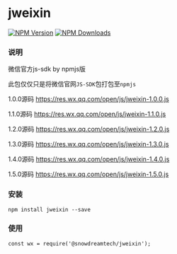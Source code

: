 # jweixin
[![NPM Version][npm-image]][npm-url]
[![NPM Downloads][downloads-image]][downloads-url]


### 说明
微信官方js-sdk by npmjs版

此包仅仅只是将微信官网`JS-SDK`包打包至`npmjs`

1.0.0源码 https://res.wx.qq.com/open/js/jweixin-1.0.0.js

1.1.0源码 https://res.wx.qq.com/open/js/jweixin-1.1.0.js

1.2.0源码 https://res.wx.qq.com/open/js/jweixin-1.2.0.js

1.3.0源码 https://res.wx.qq.com/open/js/jweixin-1.3.0.js

1.4.0源码 https://res.wx.qq.com/open/js/jweixin-1.4.0.js

1.5.0源码 https://res.wx.qq.com/open/js/jweixin-1.5.0.js

### 安装
```
npm install jweixin --save
```

### 使用
```
const wx = require('@snowdreamtech/jweixin');
```


[npm-image]: https://img.shields.io/npm/snowdreamtech/jweixin.svg
[npm-url]: https://www.npmjs.com/package/@snowdreamtech/jweixin
[downloads-image]: https://img.shields.io/npm/dw/snowdreamtech/jweixin.svg
[downloads-url]: https://www.npmjs.com/package/@snowdreamtech/jweixin